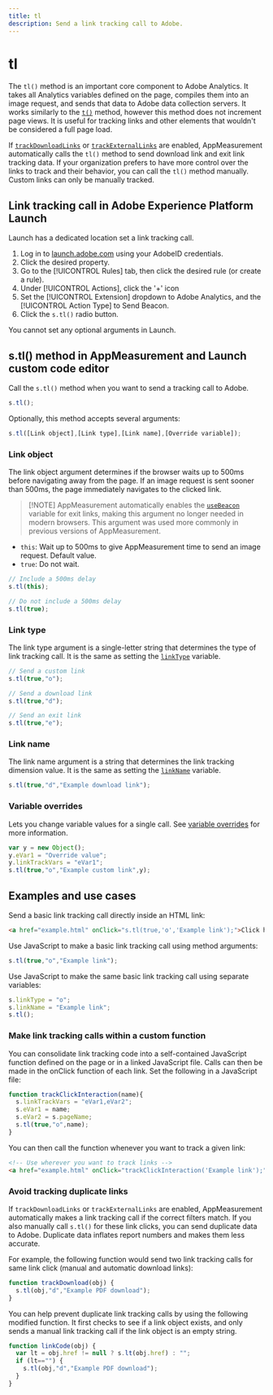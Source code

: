```yaml
---
title: tl
description: Send a link tracking call to Adobe.
---
```


# tl

The `tl()` method is an important core component to Adobe Analytics. It takes all Analytics variables defined on the page, compiles them into an image request, and sends that data to Adobe data collection servers. It works similarly to the [`t()`](t-method.md) method, however this method does not increment page views. It is useful for tracking links and other elements that wouldn't be considered a full page load.

If [`trackDownloadLinks`](../config-vars/trackdownloadlinks.md) or [`trackExternalLinks`](../config-vars/trackexternallinks.md) are enabled, AppMeasurement automatically calls the `tl()` method to send download link and exit link tracking data. If your organization prefers to have more control over the links to track and their behavior, you can call the `tl()` method manually. Custom links can only be manually tracked.

## Link tracking call in Adobe Experience Platform Launch

Launch has a dedicated location set a link tracking call.

1. Log in to [launch.adobe.com](https://launch.adobe.com) using your AdobeID credentials.
1. Click the desired property.
1. Go to the [!UICONTROL Rules] tab, then click the desired rule (or create a rule).
1. Under [!UICONTROL Actions], click the '+' icon
1. Set the [!UICONTROL Extension] dropdown to Adobe Analytics, and the [!UICONTROL Action Type] to Send Beacon.
1. Click the `s.tl()` radio button.

You cannot set any optional arguments in Launch.

## s.tl() method in AppMeasurement and Launch custom code editor

Call the `s.tl()` method when you want to send a tracking call to Adobe.

```js
s.tl();
```

Optionally, this method accepts several arguments:

```js
s.tl([Link object],[Link type],[Link name],[Override variable]);
```

### Link object

The link object argument determines if the browser waits up to 500ms before navigating away from the page. If an image request is sent sooner than 500ms, the page immediately navigates to the clicked link.

>[!NOTE] AppMeasurement automatically enables the [`useBeacon`](../config-vars/usebeacon.md) variable for exit links, making this argument no longer needed in modern browsers. This argument was used more commonly in previous versions of AppMeasurement.

* `this`: Wait up to 500ms to give AppMeasurement time to send an image request. Default value.
* `true`: Do not wait.

```JavaScript
// Include a 500ms delay
s.tl(this);

// Do not include a 500ms delay
s.tl(true);
```

### Link type

The link type argument is a single-letter string that determines the type of link tracking call. It is the same as setting the [`linkType`](../config-vars/linktype.md) variable.

```js
// Send a custom link
s.tl(true,"o");

// Send a download link
s.tl(true,"d");

// Send an exit link
s.tl(true,"e");
```

### Link name

The link name argument is a string that determines the link tracking dimension value. It is the same as setting the [`linkName`](../config-vars/linkname.md) variable.

```js
s.tl(true,"d","Example download link");
```

### Variable overrides

Lets you change variable values for a single call. See [variable overrides](../../js/overrides.md) for more information.

```js
var y = new Object();
y.eVar1 = "Override value";
y.linkTrackVars = "eVar1";
s.tl(true,"o","Example custom link",y);
```

## Examples and use cases

Send a basic link tracking call directly inside an HTML link:

```HTML
<a href="example.html" onClick="s.tl(true,'o','Example link');">Click here</a>
```

Use JavaScript to make a basic link tracking call using method arguments:

```JavaScript
s.tl(true,"o","Example link");
```

Use JavaScript to make the same basic link tracking call using separate variables:

```js
s.linkType = "o";
s.linkName = "Example link";
s.tl();
```

### Make link tracking calls within a custom function

You can consolidate link tracking code into a self-contained JavaScript function defined on the page or in a linked JavaScript file. Calls can then be made in the onClick function of each link. Set the following in a JavaScript file:

```JavaScript
function trackClickInteraction(name){
  s.linkTrackVars = "eVar1,eVar2";
  s.eVar1 = name;
  s.eVar2 = s.pageName;
  s.tl(true,"o",name);
}
```

You can then call the function whenever you want to track a given link:

```HTML
<!-- Use wherever you want to track links -->
<a href="example.html" onClick="trackClickInteraction('Example link');">Click here</a>
```

### Avoid tracking duplicate links

If `trackDownloadLinks` or `trackExternalLinks` are enabled, AppMeasurement automatically makes a link tracking call if the correct filters match. If you also manually call `s.tl()` for these link clicks, you can send duplicate data to Adobe. Duplicate data inflates report numbers and makes them less accurate.

For example, the following function would send two link tracking calls for same link click (manual and automatic download links):

```JavaScript
function trackDownload(obj) {
  s.tl(obj,"d","Example PDF download");
}
```

You can help prevent duplicate link tracking calls by using the following modified function. It first checks to see if a link object exists, and only sends a manual link tracking call if the link object is an empty string.

```JavaScript
function linkCode(obj) {
  var lt = obj.href != null ? s.lt(obj.href) : "";
  if (lt=="") {
    s.tl(obj,"d","Example PDF download");
  }
}
```
